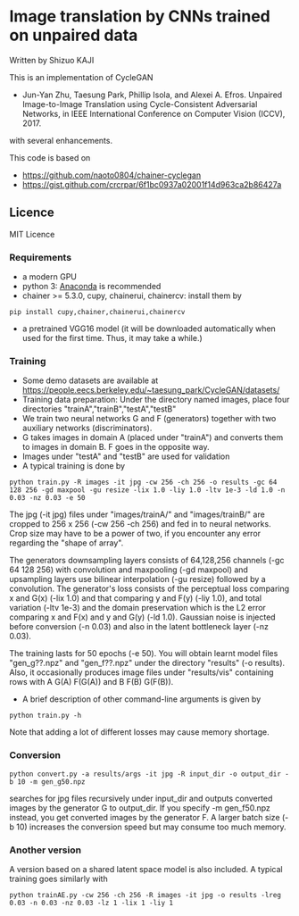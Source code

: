 # Image translation by CNNs trained on unpaired data
Written by Shizuo KAJI

This is an implementation of CycleGAN

- Jun-Yan Zhu, Taesung Park, Phillip Isola, and Alexei A. Efros. Unpaired Image-to-Image Translation using Cycle-Consistent Adversarial Networks, in IEEE International Conference on Computer Vision (ICCV), 2017. 

with several enhancements.

This code is based on 
- https://github.com/naoto0804/chainer-cyclegan
- https://gist.github.com/crcrpar/6f1bc0937a02001f14d963ca2b86427a

## Licence
MIT Licence

### Requirements
- a modern GPU
- python 3: [Anaconda](https://anaconda.org) is recommended
- chainer >= 5.3.0, cupy, chainerui, chainercv: install them by
```
pip install cupy,chainer,chainerui,chainercv
```
- a pretrained VGG16 model (it will be downloaded automatically when used for the first time. Thus, it may take a while.)

### Training
- Some demo datasets are available at https://people.eecs.berkeley.edu/~taesung_park/CycleGAN/datasets/
- Training data preparation:
Under the directory named images, place four directories
"trainA","trainB","testA","testB"
- We train two neural networks G and F (generators) together with two auxiliary networks (discriminators).
- G takes images in domain A (placed under "trainA") and converts them to images in domain B. F goes in the opposite way.
- Images under "testA" and "testB" are used for validation
- A typical training is done by
```
python train.py -R images -it jpg -cw 256 -ch 256 -o results -gc 64 128 256 -gd maxpool -gu resize -lix 1.0 -liy 1.0 -ltv 1e-3 -ld 1.0 -n 0.03 -nz 0.03 -e 50
```
The jpg (-it jpg) files under "images/trainA/" and "images/trainB/" are cropped to 256 x 256 (-cw 256 -ch 256)
and fed in to neural networks.
Crop size may have to be a power of two, if you encounter any error regarding the "shape of array".

The generators downsampling layers consists of 64,128,256 channels (-gc 64 128 256) with convolution and maxpooling (-gd maxpool)
and upsampling layers use bilinear interpolation (-gu resize) followed by a convolution.
The generator's loss consists of the perceptual loss comparing x and G(x) (-lix 1.0) and that comparing y and F(y) (-liy 1.0),
and total variation (-ltv 1e-3) and the domain preservation which is the L2 error comparing x and F(x) and y and G(y) (-ld 1.0).
Gaussian noise is injected before conversion (-n 0.03) and also in the latent bottleneck layer (-nz 0.03).

The training lasts for 50 epochs (-e 50).
You will obtain learnt model files "gen_g??.npz" and "gen_f??.npz" under the directory "results" (-o results).
Also, it occasionally produces image files under "results/vis" containing
rows with A G(A) F(G(A)) and B F(B) G(F(B)).
- A brief description of other command-line arguments is given by
```
python train.py -h
```
Note that adding a lot of different losses may cause memory shortage.

### Conversion
```
python convert.py -a results/args -it jpg -R input_dir -o output_dir -b 10 -m gen_g50.npz
```
searches for jpg files recursively under input_dir and outputs converted images by the generator G to output_dir.
If you specify -m gen_f50.npz instead, you get converted images by the generator F.
A larger batch size (-b 10) increases the conversion speed but may consume too much memory.

### Another version
A version based on a shared latent space model is also included.
A typical training goes similarly with
```
python trainAE.py -cw 256 -ch 256 -R images -it jpg -o results -lreg 0.03 -n 0.03 -nz 0.03 -lz 1 -lix 1 -liy 1
```
